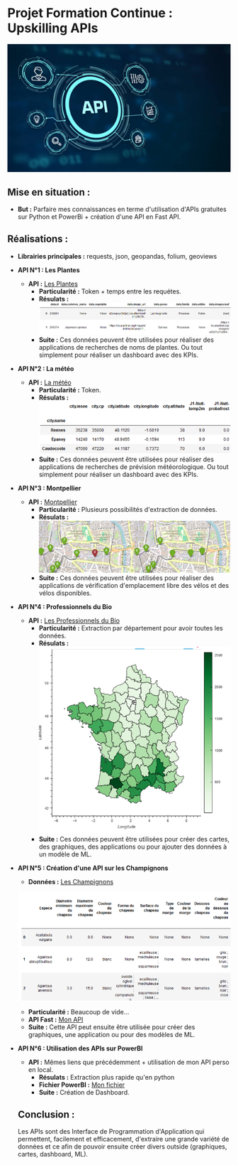 # Projet Formation Continue : Upskilling APIs
![Logo](Photos/LogoAPI.jpg)


## Mise en situation :
- **But :** Parfaire mes connaissances en terme d'utilisation d'APIs gratuites sur Python et PowerBi + création d'une API en Fast API. 

## Réalisations :
- **Librairies principales :** requests, json, geopandas, folium, geoviews
   
- **API N°1 : Les Plantes**
	- **API :** [Les Plantes](https://trefle.io/)
      	- **Particularité :** Token + temps entre les requétes.
      	- **Résulats :** ![Logo](Photos/Plantes.png)
      	- **Suite :** Ces données peuvent être utilisées pour réaliser des applications de recherches de noms de plantes. Ou tout simplement pour réaliser un dashboard avec des KPIs.
  
- **API N°2 : La météo**
	- **API :** [La météo](https://api.meteo-concept.com/)
      	- **Particularité :** Token.
      	- **Résulats :** ![Logo](Photos/Météo.png)
      	- **Suite :** Ces données peuvent être utilisées pour réaliser des applications de recherches de prévision météorologique. Ou tout simplement pour réaliser un dashboard avec des KPIs.
  
- **API N°3 : Montpellier**
	- **API :** [Montpellier](https://portail-api.montpellier3m.fr/)
      	- **Particularité :** Plusieurs possibilités d'extraction de données.
      	- **Résulats :** ![Logo](Photos/Montpellier.png)
      	- **Suite :** Ces données peuvent être utilisées pour réaliser des applications de vérification d'emplacement libre des vélos et des vélos disponibles.
  
- **API N°4 : Professionnels du Bio**
	- **API :** [Les Professionnels du Bio](https://api.gouv.fr/documentation/api-professionnels-bio)
      	- **Particularité :** Extraction par département pour avoir toutes les données.
      	- **Résulats :** ![Logo](Photos/ProBio.png)
      	- **Suite :** Ces données peuvent être utilisées pour créer des cartes, des graphiques, des applications ou pour ajouter des données à un modèle de ML.
  
- **API N°5 : Création d'une API sur les Champignons**
	- **Données :** [Les Champignons](https://www.data.gouv.fr/fr/datasets/r/e5ba031c-ae1c-476a-a920-5fd401935b2a)
   
   	![Logo](Photos/Champignons.png)
  
	- **Particularité :** Beaucoup de vide...
	- **API Fast :** [Mon API](APIperso.py)
	- **Suite :** Cette API peut ensuite être utilisée pour créer des graphiques, une application ou pour des modèles de ML.

- **API N°6 : Utilisation des APIs sur PowerBI**
	- **API :** Mêmes liens que précédemment + utilisation de mon API perso en local.
      	- **Résulats :** Extraction plus rapide qu'en python
      	- **Fichier PowerBI :** [Mon fichier](APIPowerBI.pbix)
      	- **Suite :** Création de Dashboard.

  ## Conclusion :
  Les APIs sont des Interface de Programmation d'Application qui permettent, facilement et efficacement, d'extraire une grande variété de données et ce afin de pouvoir ensuite créer divers outside (graphiques, cartes, dashboard, ML). 
          
